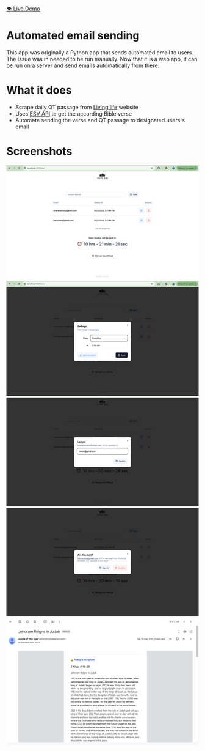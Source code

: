 [👁️ Live Demo](https://main.dr80uwsjpr41h.amplifyapp.com/)

# Automated email sending

This app was originally a Python app that sends automated email to users. The issue was in needed to be run manually. Now that it is a web app, it can be run on a server and send emails automatically from there.

# What it does

-   Scrape daily QT passage from [Living life](https://www.duranno.com/livinglife/qt/) website
-   Uses [ESV API](https://api.esv.org/docs/) to get the according Bible verse
-   Automate sending the verse and QT passage to designated users's email

# Screenshots

![screen one](public/screen_one.png)
![screen two](public/screen_two.png)
![screen three](public/screen_three.png)
![screen four](public/screen_four.png)
![screen five](public/screen_five.png)
